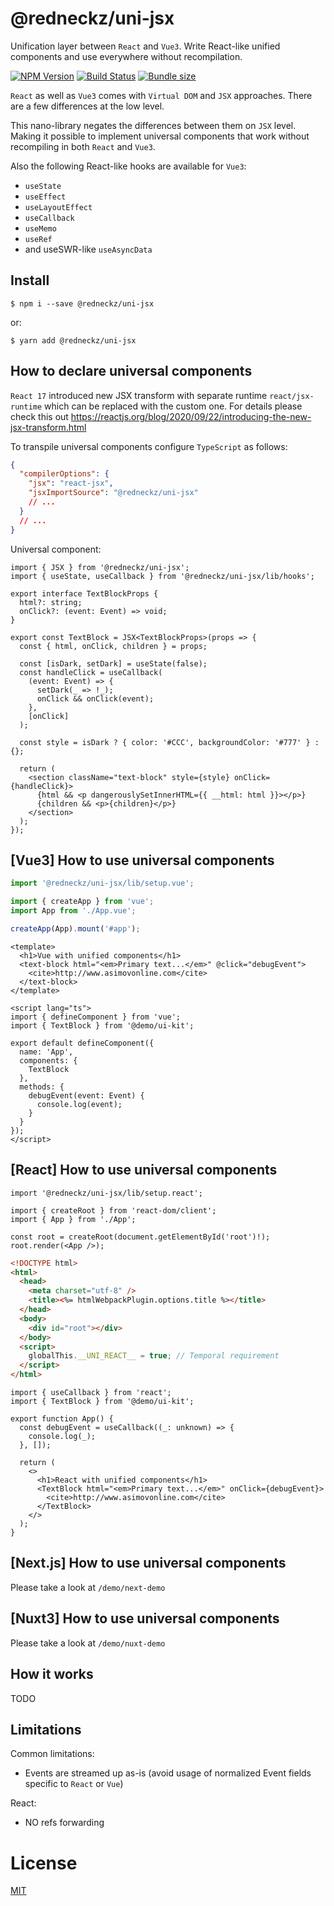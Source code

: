 # @redneckz/uni-jsx

Unification layer between `React` and `Vue3`. Write React-like unified components and use everywhere without recompilation.

[![NPM Version][npm-image]][npm-url]
[![Build Status][build-image]][build-url]
[![Bundle size][bundlephobia-image]][bundlephobia-url]

`React` as well as `Vue3` comes with `Virtual DOM` and `JSX` approaches.
There are a few differences at the low level.

This nano-library negates the differences between them on `JSX` level.
Making it possible to implement universal components that work without recompiling in both `React` and `Vue3`.

Also the following React-like hooks are available for `Vue3`:

- `useState`
- `useEffect`
- `useLayoutEffect`
- `useCallback`
- `useMemo`
- `useRef`
- and useSWR-like `useAsyncData`

## Install

```shell
$ npm i --save @redneckz/uni-jsx
```

or:

```shell
$ yarn add @redneckz/uni-jsx
```

## How to declare universal components

`React 17` introduced new JSX transform with separate runtime `react/jsx-runtime` which can be replaced with the custom one.
For details please check this out https://reactjs.org/blog/2020/09/22/introducing-the-new-jsx-transform.html

To transpile universal components configure `TypeScript` as follows:

```json
{
  "compilerOptions": {
    "jsx": "react-jsx",
    "jsxImportSource": "@redneckz/uni-jsx"
    // ...
  }
  // ...
}
```

Universal component:

```tsx
import { JSX } from '@redneckz/uni-jsx';
import { useState, useCallback } from '@redneckz/uni-jsx/lib/hooks';

export interface TextBlockProps {
  html?: string;
  onClick?: (event: Event) => void;
}

export const TextBlock = JSX<TextBlockProps>(props => {
  const { html, onClick, children } = props;

  const [isDark, setDark] = useState(false);
  const handleClick = useCallback(
    (event: Event) => {
      setDark(_ => !_);
      onClick && onClick(event);
    },
    [onClick]
  );

  const style = isDark ? { color: '#CCC', backgroundColor: '#777' } : {};

  return (
    <section className="text-block" style={style} onClick={handleClick}>
      {html && <p dangerouslySetInnerHTML={{ __html: html }}></p>}
      {children && <p>{children}</p>}
    </section>
  );
});
```

## [Vue3] How to use universal components

```ts
import '@redneckz/uni-jsx/lib/setup.vue';

import { createApp } from 'vue';
import App from './App.vue';

createApp(App).mount('#app');
```

```vue
<template>
  <h1>Vue with unified components</h1>
  <text-block html="<em>Primary text...</em>" @click="debugEvent">
    <cite>http://www.asimovonline.com</cite>
  </text-block>
</template>

<script lang="ts">
import { defineComponent } from 'vue';
import { TextBlock } from '@demo/ui-kit';

export default defineComponent({
  name: 'App',
  components: {
    TextBlock
  },
  methods: {
    debugEvent(event: Event) {
      console.log(event);
    }
  }
});
</script>
```

## [React] How to use universal components

```tsx
import '@redneckz/uni-jsx/lib/setup.react';

import { createRoot } from 'react-dom/client';
import { App } from './App';

const root = createRoot(document.getElementById('root')!);
root.render(<App />);
```

```html
<!DOCTYPE html>
<html>
  <head>
    <meta charset="utf-8" />
    <title><%= htmlWebpackPlugin.options.title %></title>
  </head>
  <body>
    <div id="root"></div>
  </body>
  <script>
    globalThis.__UNI_REACT__ = true; // Temporal requirement
  </script>
</html>
```

```tsx
import { useCallback } from 'react';
import { TextBlock } from '@demo/ui-kit';

export function App() {
  const debugEvent = useCallback((_: unknown) => {
    console.log(_);
  }, []);

  return (
    <>
      <h1>React with unified components</h1>
      <TextBlock html="<em>Primary text...</em>" onClick={debugEvent}>
        <cite>http://www.asimovonline.com</cite>
      </TextBlock>
    </>
  );
}
```

## [Next.js] How to use universal components

Please take a look at `/demo/next-demo`

## [Nuxt3] How to use universal components

Please take a look at `/demo/nuxt-demo`

## How it works

TODO

## Limitations

Common limitations:

- Events are streamed up as-is (avoid usage of normalized Event fields specific to `React` or `Vue`)

React:

- NO refs forwarding

# License

[MIT](http://vjpr.mit-license.org)

[npm-image]: https://badge.fury.io/js/%40redneckz%2Funi-jsx.svg
[npm-url]: https://www.npmjs.com/package/%40redneckz%2Funi-jsx
[build-image]: https://github.com/redneckz/uni-jsx/actions/workflows/main.yml/badge.svg
[build-url]: https://github.com/redneckz/uni-jsx/actions/workflows/main.yml
[bundlephobia-image]: https://badgen.net/bundlephobia/min/@redneckz/uni-jsx
[bundlephobia-url]: https://bundlephobia.com/result?p=@redneckz/uni-jsx
